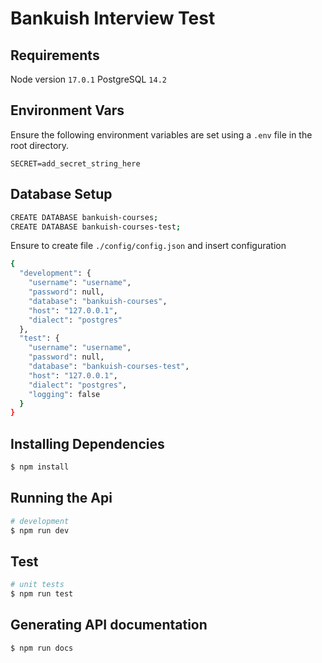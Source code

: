 # Bankuish Interview Test

## Requirements

Node version `17.0.1`
PostgreSQL `14.2`

## Environment Vars

Ensure the following environment variables are set using a `.env` file in the root directory.

```
SECRET=add_secret_string_here
```

## Database Setup

```bash
CREATE DATABASE bankuish-courses;
CREATE DATABASE bankuish-courses-test;
```

Ensure to create file `./config/config.json` and insert configuration
```bash
{
  "development": {
    "username": "username",
    "password": null,
    "database": "bankuish-courses",
    "host": "127.0.0.1",
    "dialect": "postgres"
  },
  "test": {
    "username": "username",
    "password": null,
    "database": "bankuish-courses-test",
    "host": "127.0.0.1",
    "dialect": "postgres",
    "logging": false
  }
}

```

## Installing Dependencies
```bash
$ npm install
```

## Running the Api
```bash
# development
$ npm run dev
```

## Test

```bash
# unit tests
$ npm run test
```

## Generating API documentation
```bash
$ npm run docs
```